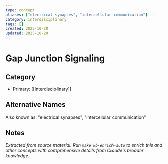 ```yaml
---
type: concept
aliases: ["electrical synapses", "intercellular communication"]
category: interdisciplinary
tags: []
created: 2025-10-20
updated: 2025-10-20
---
```


# Gap Junction Signaling

## Category

- Primary: [[Interdisciplinary]]

## Alternative Names

Also known as: "electrical synapses", "intercellular communication"

## Notes

*Extracted from source material. Run `make kb-enrich-auto` to enrich this and other concepts with comprehensive details from Claude's broader knowledge.*
